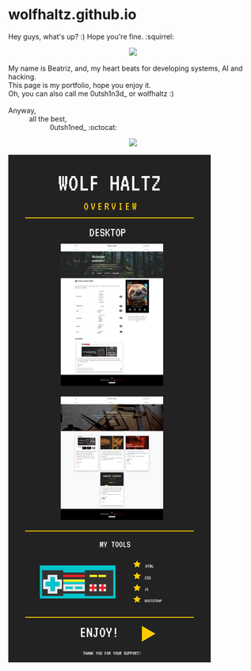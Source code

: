 # wolfhaltz.github.io

Hey guys, what's up? :)
Hope you're fine. :squirrel:
<br/>

<p align="center">
<img src="https://media.giphy.com/media/o0vwzuFwCGAFO/giphy.gif">
 </p>

 My name is Beatriz, and, my heart beats for developing systems, AI and hacking.<br/>
 This page is my portfolio, hope you enjoy it.<br/>
 Oh, you can also call me 0utsh1n3d_ or wolfhaltz :)<br/>
 <br/>
 Anyway,<br/>
&emsp;&emsp;&emsp;all the best,<br/>
&emsp;&emsp;&emsp;&emsp;&emsp;&emsp;0utsh1ned_ :octocat:
                     
<p align="center">
<img src="https://media.giphy.com/media/14kdiJUblbWBXy/giphy.gif">
</p>

<img src="img/wh.png" />